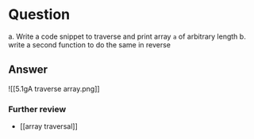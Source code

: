 # Question
a. Write a code snippet to traverse and print array `a` of arbitrary length
b. write a second function to do the same in reverse
## Answer
![[5.1gA traverse array.png]]

### Further review
- [[array traversal]]
